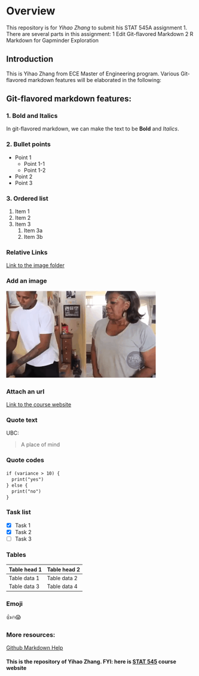 # Overview

This repository is for *Yihao Zhang* to submit his STAT 545A assignment 1. There are several parts in this assignment: 
1 Edit Git-flavored Markdown
2 R Markdown for Gapminder Exploration

## Introduction
This is Yihao Zhang from ECE Master of Engineering program. 
Various Git-flavored markdown features will be elaborated in the following:

## Git-flavored markdown features:
### 1. Bold and Italics
In git-flavored markdown, we can make the text to be **Bold** and *Italics*.

### 2. Bullet points
* Point 1
  * Point 1-1
  * Point 1-2
* Point 2
* Point 3

### 3. Ordered list
1. Item 1
1. Item 2
1. Item 3
   1. Item 3a
   1. Item 3b

### Relative Links
[Link to the image folder](/image)

### Add an image
![Nick Young](/image/3de.gif)

### Attach an url
[Link to the course website](http://stat545.com)

### Quote text
UBC:
> A place of mind

### Quote codes
```
if (variance > 10) {
  print("yes") 
} else {
  print("no") 
}
```

### Task list
- [x] Task 1
- [x] Task 2
- [ ] Task 3

### Tables
Table head 1 | Table head 2
------------ | -------------
Table data 1 | Table data 2
Table data 3 | Table data 4

### Emoji
:+1::fire::scream:

### More resources:
[Github Markdown Help](https://help.github.com/articles/basic-writing-and-formatting-syntax/)

#### This is the repository of Yihao Zhang. FYI: here is [STAT 545](http://stat545.com) course website

